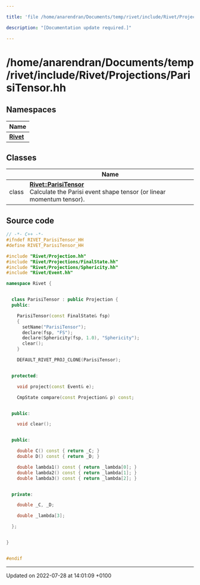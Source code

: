 ```yaml
---

title: 'file /home/anarendran/Documents/temp/rivet/include/Rivet/Projections/ParisiTensor.hh'

description: "[Documentation update required.]"

---
```


# /home/anarendran/Documents/temp/rivet/include/Rivet/Projections/ParisiTensor.hh



## Namespaces

| Name           |
| -------------- |
| **[Rivet](http://example.org/namespaces/namespacerivet/)**  |

## Classes

|                | Name           |
| -------------- | -------------- |
| class | **[Rivet::ParisiTensor](http://example.org/classes/classrivet_1_1parisitensor/)** <br>Calculate the Parisi event shape tensor (or linear momentum tensor).  |




## Source code

```cpp
// -*- C++ -*-
#ifndef RIVET_ParisiTensor_HH
#define RIVET_ParisiTensor_HH

#include "Rivet/Projection.hh"
#include "Rivet/Projections/FinalState.hh"
#include "Rivet/Projections/Sphericity.hh"
#include "Rivet/Event.hh"

namespace Rivet {


  class ParisiTensor : public Projection {
  public:

    ParisiTensor(const FinalState& fsp)
    {
      setName("ParisiTensor");
      declare(fsp, "FS");
      declare(Sphericity(fsp, 1.0), "Sphericity");
      clear();
    }

    DEFAULT_RIVET_PROJ_CLONE(ParisiTensor);


  protected:

    void project(const Event& e);

    CmpState compare(const Projection& p) const;


  public:

    void clear();


  public:

    double C() const { return _C; }
    double D() const { return _D; }

    double lambda1() const { return _lambda[0]; }
    double lambda2() const { return _lambda[1]; }
    double lambda3() const { return _lambda[2]; }


  private:

    double _C, _D;

    double _lambda[3];

  };


}


#endif
```


-------------------------------

Updated on 2022-07-28 at 14:01:09 +0100
